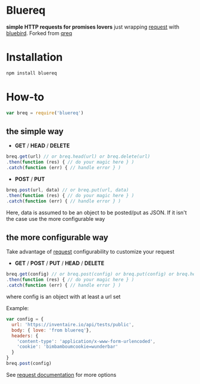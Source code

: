 # Bluereq

**simple HTTP requests for promises lovers**
just wrapping [request](https://www.npmjs.com/package/request) with [bluebird](https://www.npmjs.com/package/bluebird). Forked from [qreq](https://www.npmjs.com/package/qreq)

# Installation
```sh
npm install bluereq
```

# How-to

```javascript
var breq = require('bluereq')
```

## the simple way

* **GET** / **HEAD** / **DELETE**

```javascript
breq.get(url) // or breq.head(url) or breq.delete(url)
.then(function (res) { // do your magic here } )
.catch(function (err) { // handle error } )
```

* **POST** / **PUT**
```javascript
breq.post(url, data) // or breq.put(url, data)
.then(function (res) { // do your magic here } )
.catch(function (err) { // handle error } )
```
Here, data is assumed to be an object to be posted/put as JSON. If it isn't the case use the more configurable way


## the more configurable way
Take advantage of [request](https://www.npmjs.com/package/request) configurability to customize your request

* **GET** / **POST** / **PUT** / **HEAD** / **DELETE**

```javascript
breq.get(config) // or breq.post(config) or breq.put(config) or breq.head(config) or breq.delete(config)
.then(function (res) { // do your magic here } )
.catch(function (err) { // handle error } )
```
where config is an object with at least a url set

Example:
```javascript
var config = {
  url: 'https://inventaire.io/api/tests/public',
  body: { love: 'from bluereq'},
  headers: {
    'content-type': 'application/x-www-form-urlencoded',
    'cookie': 'bimbamboumcookie=wunderbar'
  }
}
breq.post(config)
```

See [request documentation](https://www.npmjs.com/package/request) for more options
